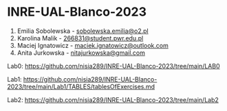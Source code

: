 # INRE-UAL-Blanco-2023

1. Emilia Sobolewska - sobolewska.emilia@o2.pl
2. Karolina Malik - 266831@student.pwr.edu.pl
3. Maciej Ignatowicz - maciek.ignatowicz@outlook.com
4. Anita Jurkowska - nitajurkowska@gmail.com
     
Lab0: https://github.com/nisia289/INRE-UAL-Blanco-2023/tree/main/LAB0

Lab1: https://github.com/nisia289/INRE-UAL-Blanco-2023/tree/main/Lab1/TABLES/tablesOfExercises.md

Lab2: https://github.com/nisia289/INRE-UAL-Blanco-2023/tree/main/Lab2

